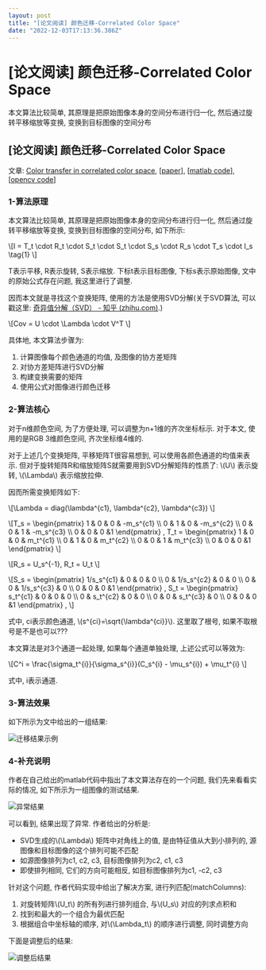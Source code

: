 ```yaml
---
layout: post
title: "[论文阅读] 颜色迁移-Correlated Color Space"
date: "2022-12-03T17:13:36.386Z"
---
```

\[论文阅读\] 颜色迁移-Correlated Color Space
====================================

本文算法比较简单, 其原理是把原始图像本身的空间分布进行归一化, 然后通过旋转平移缩放等变换, 变换到目标图像的空间分布

\[论文阅读\] 颜色迁移-Correlated Color Space
------------------------------------

文章: [Color transfer in correlated color space](http://portal.acm.org/citation.cfm?doid=1128923.1128974), \[[paper](https://dl.acm.org/doi/10.1145/1128923.1128974)\], \[[matlab code](https://github.com/hangong/Xiao06_color_transfer)\], \[[opencv code](https://github.com/ZZPot/Xiao-transfer)\]

### 1-算法原理

本文算法比较简单, 其原理是把原始图像本身的空间分布进行归一化, 然后通过旋转平移缩放等变换, 变换到目标图像的空间分布, 如下所示:

\\\[I = T\_t \\cdot R\_t \\cdot S\_t \\cdot S\_t \\cdot S\_s \\cdot R\_s \\cdot T\_s \\cdot I\_s \\tag{1} \\\]

T表示平移, R表示旋转, S表示缩放. 下标t表示目标图像, 下标s表示原始图像, 文中的原始公式存在问题, 我这里进行了调整.

因而本文就是寻找这个变换矩阵, 使用的方法是使用SVD分解(关于SVD算法, 可以戳这里: [奇异值分解（SVD） - 知乎 (zhihu.com)](https://zhuanlan.zhihu.com/p/448767610).)

\\\[Cov = U \\cdot \\Lambda \\cdot V^T \\\]

具体地, 本文算法步骤为:

1.  计算图像每个颜色通道的均值, 及图像的协方差矩阵
2.  对协方差矩阵进行SVD分解
3.  构建变换需要的矩阵
4.  使用公式对图像进行颜色迁移

### 2-算法核心

对于n维颜色空间, 为了方便处理, 可以调整为n+1维的齐次坐标标示. 对于本文, 使用的是RGB 3维颜色空间, 齐次坐标维4维的.

对于上述几个变换矩阵, 平移矩阵T很容易想到, 可以使用各颜色通道的均值来表示. 但对于旋转矩阵R和缩放矩阵S就需要用到SVD分解矩阵的性质了: \\(U\\) 表示旋转, \\(\\Lambda\\) 表示缩放拉伸.

因而所需变换矩阵如下:

\\\[\\Lambda = diag(\\lambda^{c1}, \\lambda^{c2}, \\lambda^{c3}) \\\]

\\\[T\_s = \\begin{pmatrix} 1 & 0 & 0 & -m\_s^{c1} \\\\ 0 & 1 & 0 & -m\_s^{c2} \\\\ 0 & 0 & 1 & -m\_s^{c3} \\\\ 0 & 0 & 0 &1 \\end{pmatrix} , T\_t = \\begin{pmatrix} 1 & 0 & 0 & m\_t^{c1} \\\\ 0 & 1 & 0 & m\_t^{c2} \\\\ 0 & 0 & 1 & m\_t^{c3} \\\\ 0 & 0 & 0 &1 \\end{pmatrix} \\\]

\\\[R\_s = U\_s^{-1}, R\_t = U\_t \\\]

\\\[S\_s = \\begin{pmatrix} 1/s\_s^{c1} & 0 & 0 & 0 \\\\ 0 & 1/s\_s^{c2} & 0 & 0 \\\\ 0 & 0 & 1/s\_s^{c3} & 0 \\\\ 0 & 0 & 0 &1 \\end{pmatrix} , S\_t = \\begin{pmatrix} s\_t^{c1} & 0 & 0 & 0 \\\\ 0 & s\_t^{c2} & 0 & 0 \\\\ 0 & 0 & s\_t^{c3} & 0 \\\\ 0 & 0 & 0 &1 \\end{pmatrix} , \\\]

式中, ci表示颜色通道, \\(s^{ci}=\\sqrt{\\lambda^{ci}}\\). 这里取了根号, 如果不取根号是不是也可以???

本文算法是对3个通道一起处理, 如果每个通道单独处理, 上述公式可以等效为:

\\\[C^i = \\frac{\\sigma\_t^{i}}{\\sigma\_s^{i}}(C\_s^{i} - \\mu\_s^{i}) + \\mu\_t^{i} \\\]

式中, i表示通道.

### 3-算法效果

如下所示为文中给出的一组结果:

![迁移结果示例](https://img-blog.csdnimg.cn/d2161a1c20b6447cbe58274783893a1f.png)

### 4-补充说明

作者在自己给出的matlab代码中指出了本文算法存在的一个问题, 我们先来看看实际的情况, 如下所示为一组图像的测试结果.

![异常结果](https://img-blog.csdnimg.cn/8229dc1ee8164cefa1417c227fa2b4ce.png)

可以看到, 结果出现了异常. 作者给出的分析是:

*   SVD生成的\\(\\Lambda\\) 矩阵中对角线上的值, 是由特征值从大到小排列的, 源图像和目标图像的这个排列可能不匹配
*   如源图像排列为c1, c2, c3, 目标图像排列为c2, c1, c3
*   即使排列相同, 它们的方向可能相反, 如目标图像排列为c1, -c2, c3

针对这个问题, 作者代码实现中给出了解决方案, 进行列匹配(matchColumns):

1.  对旋转矩阵\\(U\_t\\) 的所有列进行排列组合, 与\\(U\_s\\) 对应的列求点积和
2.  找到和最大的一个组合为最优匹配
3.  根据组合中坐标轴的顺序, 对\\(\\Lambda\_t\\) 的顺序进行调整, 同时调整方向

下面是调整后的结果:

![调整后结果](https://img-blog.csdnimg.cn/424f620a99ed4a5580c8912bee880e38.png)
